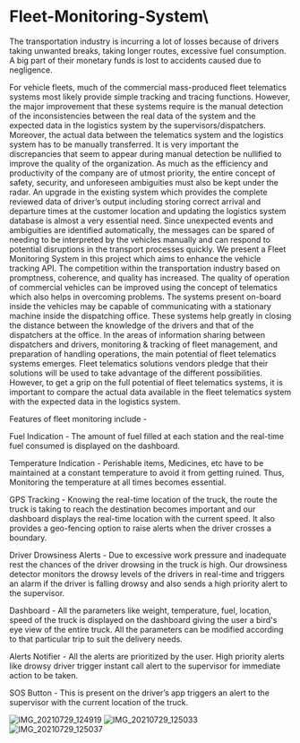 # Fleet-Monitoring-System\

The transportation industry is incurring a lot of losses because of drivers taking unwanted breaks, taking longer routes, excessive fuel consumption. A big part of their monetary funds is lost to accidents caused due to negligence.

For vehicle fleets, much of the commercial mass-produced fleet telematics systems most likely provide simple tracking and tracing functions. However, the major improvement that these systems require is the manual detection of the inconsistencies between the real data of the system and the expected data in the logistics system by the supervisors/dispatchers. Moreover, the actual data between the telematics system and the logistics system has to be manually transferred. It is very important the discrepancies that seem to appear during manual detection be nullified to improve the quality of the organization. As much as the efficiency and productivity of the company are of utmost priority, the entire concept of safety, security, and unforeseen ambiguities must also be kept under the radar. An upgrade in the existing system which provides the complete reviewed data of driver’s output including storing correct arrival and departure times at the customer location and updating the logistics system database is almost a very essential need.  Since unexpected events and ambiguities are identified automatically, the messages can be spared of needing to be interpreted by the vehicles manually and can respond to potential disruptions in the transport processes quickly. We present a Fleet Monitoring System in this project which aims to enhance the vehicle tracking API.
The competition within the transportation industry based on promptness, coherence, and quality has increased. The quality of operation of commercial vehicles can be improved using the concept of telematics which also helps in overcoming problems. The systems present on-board inside the vehicles may be capable of communicating with a stationary machine inside the dispatching office. These systems help greatly in closing the distance between the knowledge of the drivers and that of the dispatchers at the office. In the areas of information sharing between dispatchers and drivers, monitoring & tracking of fleet management, and preparation of handling operations, the main potential of fleet telematics systems emerges. Fleet telematics solutions vendors pledge that their solutions will be used to take advantage of the different possibilities. However, to get a grip on the full potential of fleet telematics systems, it is important to compare the actual data available in the fleet telematics system with the expected data in the logistics system.


Features of fleet monitoring include - 

Fuel Indication - The amount of fuel filled at each station and the real-time fuel consumed is displayed on the dashboard.

Temperature Indication - Perishable items, Medicines, etc have to be maintained at a constant temperature to avoid it from getting ruined. Thus, Monitoring the temperature at all times becomes essential.

GPS Tracking - Knowing the real-time location of the truck, the route the truck is taking to reach the destination becomes important and our dashboard displays the real-time location with the current speed. It also provides a geo-fencing option to raise alerts when the driver crosses a boundary.

Driver Drowsiness Alerts - Due to excessive work pressure and inadequate rest the chances of the driver drowsing in the truck is high. Our drowsiness detector monitors the drowsy levels of the drivers in real-time and triggers an alarm if the driver is falling drowsy and also sends a high priority alert to the supervisor.

Dashboard - All the parameters like weight, temperature, fuel, location, speed of the truck is displayed on the dashboard giving the user a bird's eye view of the entire truck. All the parameters can be modified according to that particular trip to suit the delivery needs.

Alerts Notifier - All the alerts are prioritized by the user. High priority alerts like drowsy driver trigger instant call alert to the supervisor for immediate action to be taken. 

SOS Button - This is present on the driver’s app triggers an alert to the supervisor with the current location of the truck.


![IMG_20210729_124919](https://user-images.githubusercontent.com/52173352/127611565-3f6e79c8-5514-42c1-b398-5445a9b466fc.jpg)
![IMG_20210729_125033](https://user-images.githubusercontent.com/52173352/127611626-110a66ca-83c8-400d-ac97-bf3497d5b967.jpg)
![IMG_20210729_125037](https://user-images.githubusercontent.com/52173352/127611645-59e39dee-eccf-4c13-8239-2142fa3f48a0.jpg)

